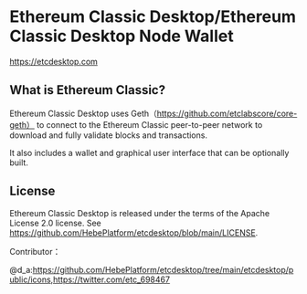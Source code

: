 Ethereum Classic Desktop/Ethereum Classic Desktop Node Wallet
=====================================

https://etcdesktop.com

What is Ethereum Classic?
---------------------

Ethereum Classic Desktop uses Geth（https://github.com/etclabscore/core-geth） to connect to the Ethereum Classic peer-to-peer network to download and fully validate blocks and transactions.

It also includes a wallet and graphical user interface that can be optionally built.

License
-------

Ethereum Classic Desktop is released under the terms of the Apache License 2.0 license.
See https://github.com/HebePlatform/etcdesktop/blob/main/LICENSE.

Contributor：


@d_a:https://github.com/HebePlatform/etcdesktop/tree/main/etcdesktop/public/icons,https://twitter.com/etc_698467
